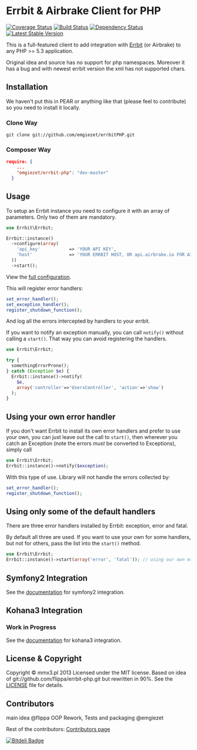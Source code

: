 # Errbit & Airbrake Client for PHP

[![Coverage Status](https://coveralls.io/repos/emgiezet/errbitPHP/badge.png)](https://coveralls.io/r/emgiezet/errbitPHP)
[![Build Status](https://travis-ci.org/emgiezet/errbitPHP.png?branch=master)](https://travis-ci.org/emgiezet/errbitPHP)
[![Dependency Status](https://www.versioneye.com/user/projects/5249e725632bac0a4900b2bf/badge.png)](https://www.versioneye.com/user/projects/5249e725632bac0a4900b2bf)
[![Latest Stable Version](https://poser.pugx.org/emgiezet/errbit-php/v/stable.png)](https://packagist.org/packages/emgiezet/errbit-php)

This is a full-featured client to add integration with [Errbit](https://github.com/errbit/errbit) (or Airbrake)
to any PHP >= 5.3 application. 

Original idea and source has no support for php namespaces. 
Moreover it has a bug and with newest errbit version the xml has not supported chars.


## Installation

We haven't put this in PEAR or anything like that (please feel to contribute)
so you need to install it locally.

### Clone Way

    git clone git://github.com/emgiezet/errbitPHP.git

### Composer Way

```json
require: {
    ...
    "emgiezet/errbit-php": "dev-master"
  }
```

## Usage

To setup an Errbit instance you need to configure it with an array of parameters. 
Only two of them are mandatory.

``` php
use Errbit\Errbit;

Errbit::instance()
  ->configure(array(
    'api_key'           => 'YOUR API KEY',
    'host'              => 'YOUR ERRBIT HOST, OR api.airbrake.io FOR AIRBRAKE'
  ))
  ->start();
```

View the [full configuration](https://github.com/emgiezet/errbitPHP/blob/master/Resources/doc/full_config.md).

This will register error handlers:

``` php
set_error_handler();
set_exception_handler();
register_shutdown_function();
```

And log all the errors intercepted by handlers to your errbit.

If you want to notify an exception manually, you can call `notify()` without calling a `start()`. That way you can avoid registering the handlers.

``` php
use Errbit\Errbit;

try {
  somethingErrorProne();
} catch (Exception $e) {
  Errbit::instance()->notify(
    $e,
    array('controller'=>'UsersController', 'action'=>'show')
  );
}
```

## Using your own error handler

If you don't want Errbit to install its own error handlers and prefer to use
your own, you can just leave out the call to `start()`, then wherever you
catch an Exception (note the errors *must* be converted to Exceptions), simply
call

``` php
use Errbit\Errbit;
Errbit::instance()->notify($exception);
```

With this type of use. Library will not handle the errors collected by:

``` php
set_error_handler();
register_shutdown_function();
```

## Using only some of the default handlers

There are three error handlers installed by Errbit: exception, error and fatal.

By default all three are used. If you want to use your own for some handlers,
but not for others, pass the list into the `start()` method.

``` php
use Errbit\Errbit;
Errbit::instance()->start(array('error', 'fatal')); // using our own exception handler
```

## Symfony2 Integration

See the [documentation](https://github.com/emgiezet/errbitPHP/blob/master/Resources/doc/symfony2_integration.md) for symfony2 integration.

## Kohana3 Integration

### Work in Progress 

See the [documentation](https://github.com/emgiezet/errbitPHP/blob/master/Resources/doc/kohana3_integration.md) for kohana3 integration.

## License & Copyright

Copyright © mmx3.pl 2013 Licensed under the MIT license. Based on idea of git://github.com/flippa/errbit-php.git but rewritten in 90%. See the [LICENSE](https://github.com/emgiezet/errbitPHP/blob/master/LICENSE)
file for details.

## Contributors

main idea @flippa
OOP Rework, Tests and packaging @emgiezet

Rest of the contributors:
[Contributors page](https://github.com/emgiezet/errbitPHP/graphs/contributors)


[![Bitdeli Badge](https://d2weczhvl823v0.cloudfront.net/emgiezet/errbitphp/trend.png)](https://bitdeli.com/free "Bitdeli Badge")

